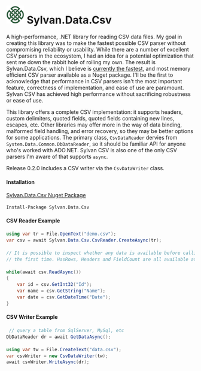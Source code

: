# <img src="../Sylvan.png" height="48" alt="Sylvan Logo"/> Sylvan.Data.Csv

A high-performance, .NET library for reading CSV data files. My goal in creating this library was to make the fastest possible CSV parser 
without compromising reliability or usability. While there are a number of excellent CSV parsers in the ecosystem, I had an idea
for a potential optimization that sent me down the rabbit hole of rolling my own. The result is Sylvan.Data.Csv, which I believe is [currently
the fastest](benchmarks.md), and most memory efficient CSV parser available as a Nuget package. I'll be the first to acknowledge that performance 
in CSV parsers isn't the most important feature, correctness of implementation, and ease of use are paramount.
Sylvan CSV has achieved high performance without sacrificing robustness or ease of use.

This library offers a complete CSV implementation: it supports headers, custom delimiters, quoted fields, quoted fields containing new lines, escapes, etc. 
Other libraries may offer more in the way of data binding, malformed field handling, and error recovery, so they may be better options
for some applications. The primary class, `CsvDataReader` dervies from `System.Data.Common.DbDataReader`, so it should be familiar API 
for anyone who's worked with ADO.NET. Sylvan CSV is also one of the only CSV parsers I'm aware of that supports `async`.

Release 0.2.0 includes a CSV writer via the `CsvDataWriter` class.

#### Installation

[Sylvan.Data.Csv Nuget Package](https://www.nuget.org/packages/Sylvan.Data.Csv/)

`Install-Package Sylvan.Data.Csv`

#### CSV Reader Example

```C#
using var tr = File.OpenText("demo.csv");
var csv = await Sylvan.Data.Csv.CsvReader.CreateAsync(tr);

// It is possible to inspect whether any data is available before calling Read for
// the first time. HasRows, Headers and FieldCount are all available at this point.

while(await csv.ReadAsync()) 
{
    var id = csv.GetInt32("Id");
    var name = csv.GetString("Name");
    var date = csv.GetDateTime("Date");
}

```

#### CSV Writer Example

```C#
 // query a table from SqlServer, MySql, etc
DbDataReader dr = await GetDataAsync();

using var tw = File.CreateText("data.csv");
var csvWriter = new CsvDataWriter(tw);
await csvWriter.WriteAsync(dr);

```
